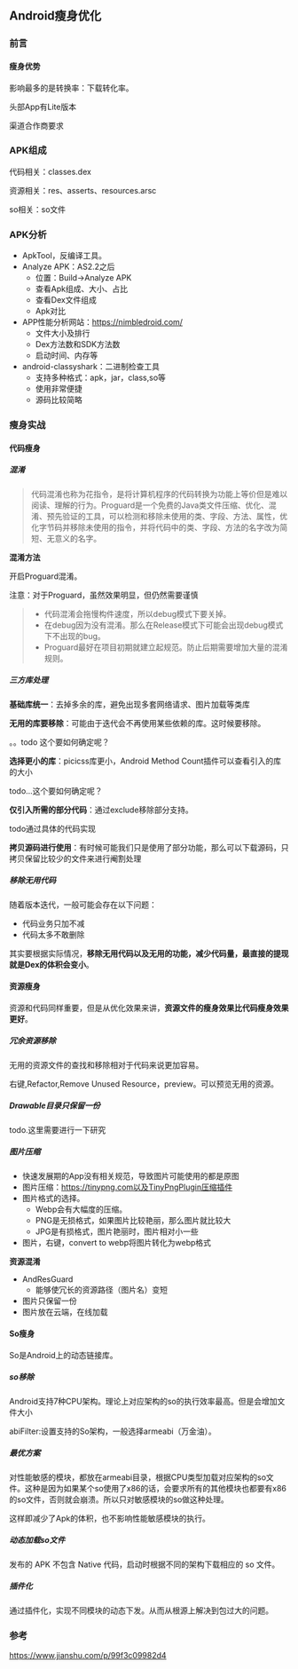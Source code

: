 ## Android瘦身优化

### 前言

#### 瘦身优势

影响最多的是转换率：下载转化率。

头部App有Lite版本

渠道合作商要求

### APK组成

代码相关：classes.dex

资源相关：res、asserts、resources.arsc

so相关：so文件

### APK分析

* ApkTool，反编译工具。
* Analyze APK：AS2.2之后
  * 位置：Build->Analyze APK
  * 查看Apk组成、大小、占比
  * 查看Dex文件组成
  * Apk对比
* APP性能分析网站：https://nimbledroid.com/ 
  * 文件大小及排行
  * Dex方法数和SDK方法数
  * 启动时间、内存等
* android-classyshark：二进制检查工具
  * 支持多种格式：apk，jar，class,so等
  * 使用非常便捷
  * 源码比较简略

### 瘦身实战

#### 代码瘦身

##### **混淆**

> 代码混淆也称为花指令，是将计算机程序的代码转换为功能上等价但是难以阅读、理解的行为。Proguard是一个免费的Java类文件压缩、优化、混淆、预先验证的工具，可以检测和移除未使用的类、字段、方法、属性，优化字节码并移除未使用的指令，并将代码中的类、字段、方法的名字改为简短、无意义的名字。

**混淆方法**

开启Proguard混淆。

注意：对于Proguard，虽然效果明显，但仍然需要谨慎

>* 代码混淆会拖慢构件速度，所以debug模式下要关掉。
>* 在debug因为没有混淆。那么在Release模式下可能会出现debug模式下不出现的bug。
>* Proguard最好在项目初期就建立起规范。防止后期需要增加大量的混淆规则。

##### **三方库处理**

**基础库统一**：去掉多余的库，避免出现多套网络请求、图片加载等类库

**无用的库要移除**：可能由于迭代会不再使用某些依赖的库。这时候要移除。

。。todo  这个要如何确定呢？

**选择更小的库**：picicss库更小，Android Method Count插件可以查看引入的库的大小

todo...这个要如何确定呢？

**仅引入所需的部分代码**：通过exclude移除部分支持。

todo通过具体的代码实现

**拷贝源码进行使用**：有时候可能我们只是使用了部分功能，那么可以下载源码，只拷贝保留比较少的文件来进行阉割处理

##### 移除无用代码

随着版本迭代，一般可能会存在以下问题：

* 代码业务只加不减
* 代码太多不敢删除

其实要根据实际情况，**移除无用代码以及无用的功能，减少代码量，最直接的提现就是Dex的体积会变小**。

#### 资源瘦身

资源和代码同样重要，但是从优化效果来讲，**资源文件的瘦身效果比代码瘦身效果更好**。

##### 冗余资源移除

无用的资源文件的查找和移除相对于代码来说更加容易。

右键,Refactor,Remove Unused Resource，preview。可以预览无用的资源。

##### Drawable目录只保留一份

todo.这里需要进行一下研究

##### 图片压缩

* 快速发展期的App没有相关规范，导致图片可能使用的都是原图
* 图片压缩：https://tinypng.com以及TinyPngPlugin压缩插件
* 图片格式的选择。
  * Webp会有大幅度的压缩。
  * PNG是无损格式，如果图片比较艳丽，那么图片就比较大
  * JPG是有损格式，图片艳丽时，图片相对小一些
* 图片，右键，convert to webp将图片转化为webp格式

**资源混淆**

* AndResGuard
  * 能够使冗长的资源路径（图片名）变短
* 图片只保留一份
* 图片放在云端，在线加载

#### So瘦身

So是Android上的动态链接库。

##### so移除

Android支持7种CPU架构。理论上对应架构的so的执行效率最高。但是会增加文件大小

abiFilter:设置支持的So架构，一般选择armeabi（万金油）。

##### 最优方案

对性能敏感的模块，都放在armeabi目录，根据CPU类型加载对应架构的so文件。这种是因为如果某个so使用了x86的话，会要求所有的其他模块也都要有x86的so文件，否则就会崩溃。所以只对敏感模块的so做这种处理。

这样即减少了Apk的体积，也不影响性能敏感模块的执行。

##### 动态加载so文件

发布的 APK 不包含 Native 代码，启动时根据不同的架构下载相应的 so 文件。

##### 插件化

通过插件化，实现不同模块的动态下发。从而从根源上解决到包过大的问题。

### 参考

https://www.jianshu.com/p/99f3c09982d4